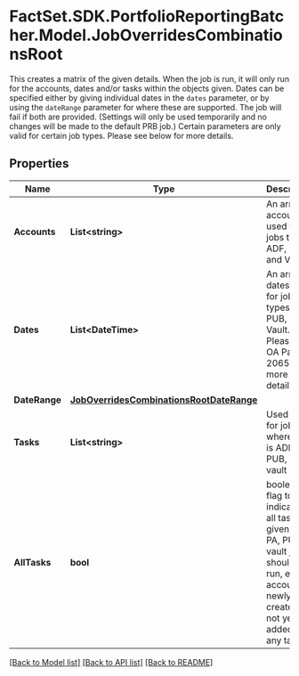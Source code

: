 # FactSet.SDK.PortfolioReportingBatcher.Model.JobOverridesCombinationsRoot
This creates a matrix of the given details. When the job is run, it will only run for the accounts, dates and/or tasks within the objects given. Dates can be specified either by giving individual dates in the `dates` parameter, or by using the `dateRange` parameter for where these are supported. The job will fail if both are provided. (Settings will only be used temporarily and no changes will be made to the default PRB job.) Certain parameters are only valid for certain job types. Please see below for more details.

## Properties

Name | Type | Description | Notes
------------ | ------------- | ------------- | -------------
**Accounts** | **List&lt;string&gt;** | An array of accounts, used for jobs types ADF, PUB, and Vault | [optional] 
**Dates** | **List&lt;DateTime&gt;** | An array of dates, used for jobs types ADF, PUB, and Vault. Please see OA Page 20650 for more details | [optional] 
**DateRange** | [**JobOverridesCombinationsRootDateRange**](JobOverridesCombinationsRootDateRange.md) |  | [optional] 
**Tasks** | **List&lt;string&gt;** | Used only for jobs where type is ADF, PA, PUB, or vault | [optional] 
**AllTasks** | **bool** | boolean flag to indicate if all tasks for given ADF, PA, PUB, or vault job should be run, e.g. if account is newly created and not yet added to any tasks | [optional] 

[[Back to Model list]](../README.md#documentation-for-models) [[Back to API list]](../README.md#documentation-for-api-endpoints) [[Back to README]](../README.md)

